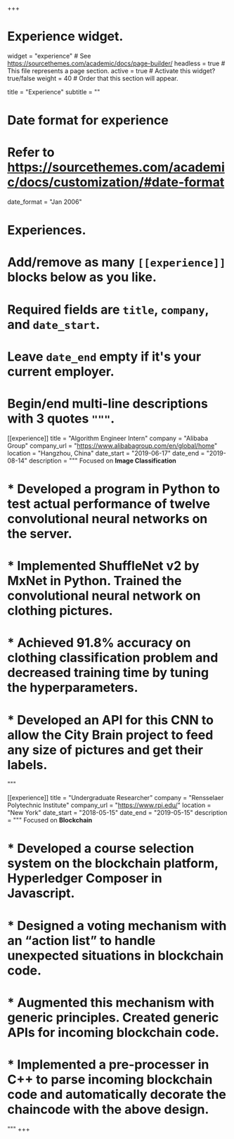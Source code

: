 +++
# Experience widget.
widget = "experience"  # See https://sourcethemes.com/academic/docs/page-builder/
headless = true  # This file represents a page section.
active = true  # Activate this widget? true/false
weight = 40  # Order that this section will appear.

title = "Experience"
subtitle = ""

# Date format for experience
#   Refer to https://sourcethemes.com/academic/docs/customization/#date-format
date_format = "Jan 2006"

# Experiences.
#   Add/remove as many `[[experience]]` blocks below as you like.
#   Required fields are `title`, `company`, and `date_start`.
#   Leave `date_end` empty if it's your current employer.
#   Begin/end multi-line descriptions with 3 quotes `"""`.
[[experience]]
  title = "Algorithm Engineer Intern"
  company = "Alibaba Group"
  company_url = "https://www.alibabagroup.com/en/global/home"
  location = "Hangzhou, China"
  date_start = "2019-06-17"
  date_end = "2019-08-14"
  description = """
  Focused on **Image Classification**
  # *	Developed a program in **Python** to test actual performance of  twelve convolutional neural networks on the server. 
  # * Implemented ShuffleNet v2 by MxNet in **Python**. Trained the convolutional neural network on clothing pictures.
  # * Achieved 91.8% accuracy on clothing classification problem and decreased training time by tuning the hyperparameters.
  # * Developed an **API** for this CNN to allow the City Brain project to feed any size of pictures and get their labels.
  """

[[experience]]
  title = "Undergraduate Researcher"
  company = "Rensselaer Polytechnic Institute"
  company_url = "https://www.rpi.edu/"
  location = "New York"
  date_start = "2018-05-15"
  date_end = "2019-05-15"
  description = """
  Focused on **Blockchain** 
  # * Developed a course selection system on the blockchain platform, Hyperledger Composer in **Javascript**.
  # *	Designed a voting mechanism with an “action list” to handle unexpected situations in blockchain code.
  # *	Augmented this mechanism with generic principles. Created generic **APIs** for incoming blockchain code.
  # *	Implemented a pre-processer in **C++** to parse incoming blockchain code and automatically decorate the chaincode with the above design.
  """
+++
